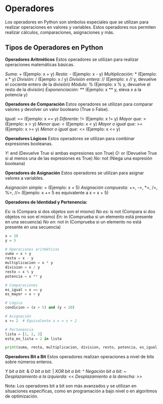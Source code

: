 # Operadores

Los operadores en Python son símbolos especiales que se utilizan para realizar operaciones en valores y variables. Estos operadores nos permiten realizar cálculos, comparaciones, asignaciones y más.

## Tipos de Operadores en Python

**Operadores Aritméticos**
Estos operadores se utilizan para realizar operaciones matemáticas básicas.

_Suma:_ + (Ejemplo: x + y)
_Resta:_ - (Ejemplo: x - y)
_Multiplicación:_ \* (Ejemplo: x \* y)
_División:_ / (Ejemplo: x / y)
_División entera:_ // (Ejemplo: x // y, devuelve el cociente entero de la división)
_Módulo:_ % (Ejemplo: x % y, devuelve el resto de la división)
_Exponenciación:_ \*\* (Ejemplo: x \*\* y, eleva x a la potencia y)

**Operadores de Comparación**
Estos operadores se utilizan para comparar valores y devolver un valor booleano (True o False).

_Igual:_ == (Ejemplo: x == y)
_Diferente:_ != (Ejemplo: x != y)
_Mayor que:_ > (Ejemplo: x > y)
_Menor que:_ < (Ejemplo: x < y)
_Mayor o igual que:_ >= (Ejemplo: x >= y)
_Menor o igual que:_ <= (Ejemplo: x <= y)

**Operadores Lógicos**
Estos operadores se utilizan para combinar expresiones booleanas.

_Y:_ and (Devuelve True si ambas expresiones son True)
_O:_ or (Devuelve True si al menos una de las expresiones es True)
_No:_ not (Niega una expresión booleana)

**Operadores de Asignación**
Estos operadores se utilizan para asignar valores a variables.

_Asignación simple:_ = (Ejemplo: x = 5)
_Asignación compuesta:_ +=, -=, \*=, /=, %=, //= (Ejemplo: x += 5 es equivalente a x = x + 5)

**Operadores de Identidad y Pertenencia:**

_Es:_ is (Compara si dos objetos son el mismo)
_No es:_ is not (Compara si dos objetos no son el mismo)
_En:_ in (Comprueba si un elemento está presente en una secuencia)
_No en:_ not in (Comprueba si un elemento no está presente en una secuencia)

```py
x = 10
y = 5

# Operaciones aritméticas
suma = x + y
resta = x - y
multiplicacion = x * y
division = x / y
resto = x % y
potencia = x ** y

# Comparaciones
es_igual = x == y
es_mayor = x > y

# Lógica
condicion = (x > 5) and (y < 10)

# Asignación
x += 2  # Equivalente a x = x + 2

# Pertenencia
lista = [1, 2, 3]
esta_en_lista = 2 in lista

print(suma, resta, multiplicacion, division, resto, potencia, es_igual, es_mayor, condicion, esta_en_lista)
```

**Operadores Bit a Bit**
Estos operadores realizan operaciones a nivel de bits sobre números enteros.

_Y bit a bit:_ &
_O bit a bit:_ |
_XOR bit a bit:_ ^
_Negación bit a bit:_ ~
_Desplazamiento a la izquierda:_ <<
_Desplazamiento a la derecha:_ >>

Nota: Los operadores bit a bit son más avanzados y se utilizan en situaciones específicas, como en programación a bajo nivel o en algoritmos de optimización.
